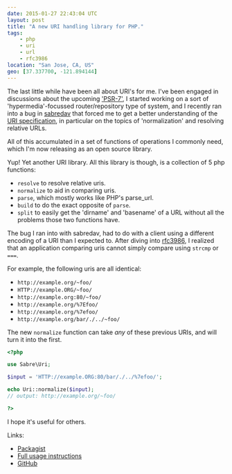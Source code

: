 ```yaml
---
date: 2015-01-27 22:43:04 UTC
layout: post
title: "A new URI handling library for PHP."
tags:
    - php
    - uri
    - url
    - rfc3986
location: "San Jose, CA, US"
geo: [37.337700, -121.894144]
---
```


The last little while have been all about URI's for me. I've been engaged in
discussions about the upcoming ['PSR-7'][1], I started working on a sort of
'hypermedia'-focussed router/repository type of system, and I recently ran
into a bug in [sabredav][2] that forced me to get a better understanding
of the [URI specification][3], in particular on the topics of 'normalization'
and resolving relative URLs.

All of this accumulated in a set of functions of operations I commonly need,
which I'm now releasing as an open source library.

Yup! Yet another URI library. All this library is though, is a collection of
5 php functions:

* `resolve` to resolve relative uris.
* `normalize` to aid in comparing uris.
* `parse`, which mostly works like PHP's parse_url.
* `build` to do the exact opposite of `parse`.
* `split` to easily get the 'dirname' and 'basename' of a URL without all the
  problems those two functions have.

The bug I ran into with sabredav, had to do with a client using a different
encoding of a URI than I expected to. After diving into [rfc3986][3], I
realized that an application comparing uris cannot simply compare using
`strcmp` or `===`.

For example, the following uris are all identical:

* `http://example.org/~foo/`
* `HTTP://example.ORG/~foo/`
* `http://example.org:80/~foo/`
* `http://example.org/%7Efoo/`
* `http://example.org/%7efoo/`
* `http://example.org/bar/./../~foo/`

The new `normalize` function can take *any* of these previous URIs, and will
turn it into the first.

```php
<?php

use Sabre\Uri;

$input = 'HTTP://example.ORG:80/bar/./../%7efoo/';

echo Uri::normalize($input);
// output: http://example.org/~foo/

?>
```

I hope it's useful for others.

Links:

* [Packagist][4]
* [Full usage instructions][5]
* [GitHub][6]

[1]: https://github.com/php-fig/fig-standards/blob/master/proposed/http-message.md
[2]: http://sabre.io/dav/
[3]: https://tools.ietf.org/html/rfc398
[4]: https://packagist.org/packages/sabre/uri
[5]: http://sabre.io/uri/usage/
[6]: https://github.com/fruux/sabre-uri

